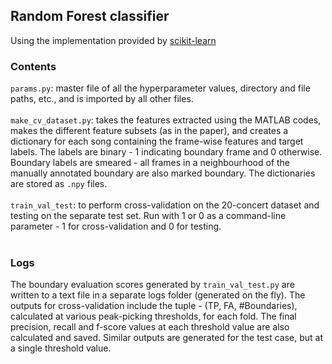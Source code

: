 ## Random Forest classifier
Using the implementation provided by [scikit-learn](https://scikit-learn.org/stable/modules/generated/sklearn.ensemble.RandomForestClassifier.html#) </br>

### Contents
```params.py```: master file of all the hyperparameter values, directory and file paths, etc., and is imported by all other files. </br> </br>
```make_cv_dataset.py```: takes the features extracted using the MATLAB codes, makes the different feature subsets (as in the paper), and creates a dictionary
for each song containing the frame-wise features and target labels. The labels are binary - 1 indicating boundary frame and 0 otherwise. Boundary labels are smeared 
\- all frames in a neighbourhood of the manually annotated boundary are also marked boundary. The dictionaries are stored as ```.npy``` files. </br> </br>
```train_val_test```: to perform cross-validation on the 20-concert dataset and testing on the separate test set. Run with 1 or 0 as a command-line parameter - 
1 for cross-validation and 0 for testing. </br> </br>

### Logs
The boundary evaluation scores generated by ```train_val_test.py``` are written to a text file in a separate logs folder (generated on the fly). The outputs for cross-validation include the tuple - (TP, FA, #Boundaries), calculated at various peak-picking thresholds, for each fold. The final precision, recall and f-score values at each threshold value are also calculated and saved. Similar outputs are generated for the test case, but at a single threshold value.

